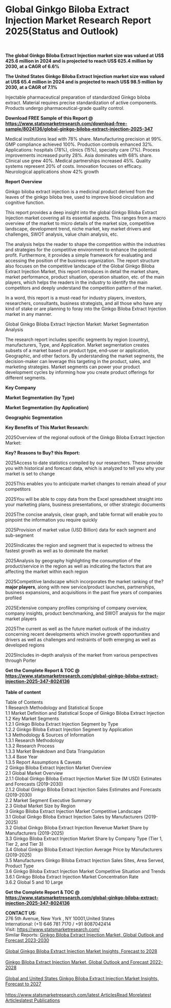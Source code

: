 <h1>Global Ginkgo Biloba Extract Injection Market Research Report 2025(Status and Outlook)</h1><br/><p><strong>The global Ginkgo Biloba Extract Injection market size was valued at US$ 425.6 million in 2024 and is projected to reach US$ 625.4 million by 2030, at a <strong>CAGR</strong> of 6.6%</strong></p><p><strong>The United States Ginkgo Biloba Extract Injection market size was valued at US$ 65.4 million in 2024 and is projected to reach US$ 98.5 million by 2030, at a <strong>CAGR</strong> of 7.1%</strong></p><p>Injectable pharmaceutical preparation of standardized Ginkgo biloba extract. Material requires precise standardization of active components. Products undergo pharmaceutical-grade quality control.</p><p><strong>Download FREE Sample of this Report @ <a href="https://www.statsmarketresearch.com/download-free-sample/8024136/global-ginkgo-biloba-extract-injection-2025-347">https://www.statsmarketresearch.com/download-free-sample/8024136/global-ginkgo-biloba-extract-injection-2025-347</a></strong></p><p>Medical institutions lead with 78% share. Manufacturing precision at 99%. GMP compliance achieved 100%. Production controls enhanced 32%. Applications: hospitals (78%), clinics (15%), specialty care (7%). Process improvements increased purity 28%. Asia dominates with 68% share. Clinical use grew 40%. Medical partnerships increased 45%. Quality systems represent 20% of costs. Innovation focuses on efficacy. Neurological applications show 42% growth</p><p><strong><span style="text-align:center">Report Overview</span></strong></p><p>Ginkgo biloba extract injection is a medicinal product derived from the leaves of the ginkgo biloba tree, used to improve blood circulation and cognitive function.</p><p>This report provides a deep insight into the global Ginkgo Biloba Extract Injection market covering all its essential aspects. This ranges from a macro overview of the market to micro details of the market size, competitive landscape, development trend, niche market, key market drivers and challenges, SWOT analysis, value chain analysis, etc.</p><p>The analysis helps the reader to shape the competition within the industries and strategies for the competitive environment to enhance the potential profit. Furthermore, it provides a simple framework for evaluating and accessing the position of the business organization. The report structure also focuses on the competitive landscape of the Global Ginkgo Biloba Extract Injection Market, this report introduces in detail the market share, market performance, product situation, operation situation, etc. of the main players, which helps the readers in the industry to identify the main competitors and deeply understand the competition pattern of the market.</p><p>In a word, this report is a must-read for industry players, investors, researchers, consultants, business strategists, and all those who have any kind of stake or are planning to foray into the Ginkgo Biloba Extract Injection market in any manner.</p><p>Global Ginkgo Biloba Extract Injection Market: Market Segmentation Analysis</p><p>The research report includes specific segments by region (country), manufacturers, Type, and Application. Market segmentation creates subsets of a market based on product type, end-user or application, Geographic, and other factors. By understanding the market segments, the decision-maker can leverage this targeting in the product, sales, and marketing strategies. Market segments can power your product development cycles by informing how you create product offerings for different segments.</p><p><strong>Key Company</strong></p><p><strong>Market Segmentation (by Type)</strong></p><p><strong>Market Segmentation (<strong>by Application</strong>)</strong></p><p><strong>Geographic Segmentation</strong></p><p><strong>Key Benefits of This Market Research:</strong></p><p>2025Overview of the regional outlook of the Ginkgo Biloba Extract Injection Market:</p><p><strong>Key? <strong>Reasons to Buy</strong>? this Report:</strong></p><p>2025Access to date statistics compiled by our researchers. These provide you with historical and forecast data, which is analyzed to tell you why your market is set to change</p><p>2025This enables you to anticipate market changes to remain ahead of your competitors</p><p>2025You will be able to copy data from the Excel spreadsheet straight into your marketing plans, business presentations, or other strategic documents</p><p>2025The concise analysis, clear graph, and table format will enable you to pinpoint the information you require quickly</p><p>2025Provision of market value (USD Billion) data for each segment and sub-segment</p><p>2025Indicates the region and segment that is expected to witness the fastest growth as well as to dominate the market</p><p>2025Analysis by geography highlighting the consumption of the product/service in the region as well as indicating the factors that are affecting the market within each region</p><p>2025Competitive landscape which incorporates the market ranking of the? <strong><strong>major players</strong></strong>, along with new service/product launches, partnerships, business expansions, and acquisitions in the past five years of companies profiled</p><p>2025Extensive company profiles comprising of company overview, company insights, product benchmarking, and SWOT analysis for the major market players</p><p>2025The current as well as the future market outlook of the industry concerning recent developments which involve growth opportunities and drivers as well as challenges and restraints of both emerging as well as developed regions</p><p>2025Includes in-depth analysis of the market from various perspectives through Porter</p><div><b>Get the Complete Report & TOC @ <a href="https://www.statsmarketresearch.com/global-ginkgo-biloba-extract-injection-2025-347-8024136">https://www.statsmarketresearch.com/global-ginkgo-biloba-extract-injection-2025-347-8024136</a></b></div><br><b>Table of content</b><p>Table of Contents<br /> 1 Research Methodology and Statistical Scope<br /> 1.1 Market Definition and Statistical Scope of Ginkgo Biloba Extract Injection<br /> 1.2 Key Market Segments<br /> 1.2.1 Ginkgo Biloba Extract Injection Segment by Type<br /> 1.2.2 Ginkgo Biloba Extract Injection Segment by Application<br /> 1.3 Methodology & Sources of Information<br /> 1.3.1 Research Methodology<br /> 1.3.2 Research Process<br /> 1.3.3 Market Breakdown and Data Triangulation<br /> 1.3.4 Base Year<br /> 1.3.5 Report Assumptions & Caveats<br /> 2 Ginkgo Biloba Extract Injection Market Overview<br /> 2.1 Global Market Overview<br /> 2.1.1 Global Ginkgo Biloba Extract Injection Market Size (M USD) Estimates and Forecasts (2019-2030)<br /> 2.1.2 Global Ginkgo Biloba Extract Injection Sales Estimates and Forecasts (2019-2030)<br /> 2.2 Market Segment Executive Summary<br /> 2.3 Global Market Size by Region<br /> 3 Ginkgo Biloba Extract Injection Market Competitive Landscape<br /> 3.1 Global Ginkgo Biloba Extract Injection Sales by Manufacturers (2019-2025)<br /> 3.2 Global Ginkgo Biloba Extract Injection Revenue Market Share by Manufacturers (2019-2025)<br /> 3.3 Ginkgo Biloba Extract Injection Market Share by Company Type (Tier 1, Tier 2, and Tier 3)<br /> 3.4 Global Ginkgo Biloba Extract Injection Average Price by Manufacturers (2019-2025)<br /> 3.5 Manufacturers Ginkgo Biloba Extract Injection Sales Sites, Area Served, Product Type<br /> 3.6 Ginkgo Biloba Extract Injection Market Competitive Situation and Trends<br /> 3.6.1 Ginkgo Biloba Extract Injection Market Concentration Rate<br /> 3.6.2 Global 5 and 10 Large<br><div><b>Get the Complete Report & TOC @ <a href="https://www.statsmarketresearch.com/global-ginkgo-biloba-extract-injection-2025-347-8024136">https://www.statsmarketresearch.com/global-ginkgo-biloba-extract-injection-2025-347-8024136</a></b></div></p> <b>CONTACT US:</b><br>276 5th Avenue, New York , NY 10001,United States<br>International: (+1) 646 781 7170 / +91 8087042414<br>Visit: <a href="https://www.statsmarketresearch.com/">https://www.statsmarketresearch.com/</a><br>Similar Reports: <a href="https://www.statsmarketresearch.com/global-ginkgo-biloba-extract-injection-2025-347-8024136">Ginkgo Biloba Extract Injection Market, Global Outlook and Forecast 2023-2030</a><br/><br/><a href="https://www.statsmarketresearch.com/global-ginkgo-biloba-extract-injection-2025-347-8024136">Global Ginkgo Biloba Extract Injection Market Insights, Forecast to 2028</a><br/><br/><a href="https://www.statsmarketresearch.com/global-ginkgo-biloba-extract-injection-2025-347-8024136">Ginkgo Biloba Extract Injection Market, Global Outlook and Forecast 2022-2028</a><br/><br/><a href="https://www.statsmarketresearch.com/global-ginkgo-biloba-extract-injection-2025-347-8024136">Global and United States Ginkgo Biloba Extract Injection Market Insights, Forecast to 2027</a><br/><br/><a href="https://gyeongbokgung.com">https://www.statsmarketresearch.com/</a><a href="https://hallyeomaritime.com">latest Articles</a><a href="https://jingwansa.com">Read More</a><a href=https://nguoiviet.jp/">latest Articles</a><a href="https://www.intelmarketresearch.com/">latest Publications</a>